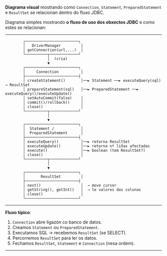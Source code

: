 
 **Diagrama visual** mostrando como `Connection`, `Statement`, `PreparedStatement` e `ResultSet` se relacionan dentro do fluxo JDBC.

Diagrama simples mostrando **o fluxo de uso dos obxectos JDBC** e como estes se relacionan:

---

```
        ┌────────────────────────┐
        │   DriverManager         │
        │ getConnection(url,...)  │
        └──────────┬─────────────┘
                   │  (cria)
                   ▼
        ┌────────────────────────┐
        │     Connection          │
        ├────────────────────────┤
        │ createStatement()       │──► Statement ──► executeQuery(sql) → ResultSet
        │ prepareStatement(sql)   │──► PreparedStatement ──► executeQuery()/executeUpdate()
        │ setAutoCommit(false)    │
        │ commit()/rollback()     │
        │ close()                 │
        └──────────┬─────────────┘
                   │
                   ▼
        ┌────────────────────────┐
        │  Statement /            │
        │  PreparedStatement      │
        ├────────────────────────┤
        │ executeQuery()          │──► retorna ResultSet
        │ executeUpdate()         │──► retorna nº liñas afectadas
        │ execute()               │──► boolean (tem ResultSet?)
        │ close()                 │
        └──────────┬─────────────┘
                   │
                   ▼
        ┌────────────────────────┐
        │       ResultSet         │
        ├────────────────────────┤
        │ next()                  │  → move cursor
        │ getString(), getInt()   │  → le valores das colunas
        │ close()                 │
        └────────────────────────┘
```

---

**Fluxo típico**:

1. `Connection` abre ligazón co banco de datos.
2. Creamos `Statement` ou `PreparedStatement`.
3. Executamos SQL → recebemos `ResultSet` (se SELECT).
4. Percorremos `ResultSet` para ler os datos.
5. Fechamos `ResultSet`, `Statement` e `Connection` (nesa ordem).

---

